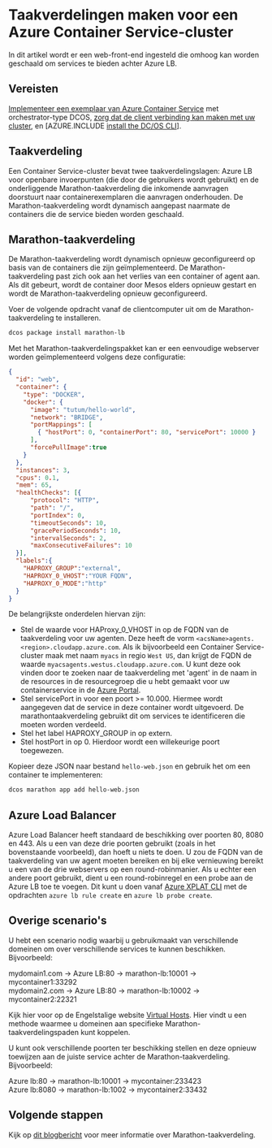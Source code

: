 <properties
   pageTitle="Taakverdeling maken voor een Azure Container Service-cluster | Microsoft Azure"
   description="Maak een taakverdelingen voor een Azure Container Service-cluster."
   services="container-service"
   documentationCenter=""
   authors="rgardler"
   manager="timlt"
   editor=""
   tags="acs, azure-container-service"
   keywords="Containers, Micro-services, DC/OS, Azure"/>

<tags
   ms.service="container-service"
   ms.devlang="na"
   ms.topic="get-started-article"
   ms.tgt_pltfrm="na"
   ms.workload="na"
   ms.date="04/18/2016"
   ms.author="rogardle"/>

# Taakverdelingen maken voor een Azure Container Service-cluster

In dit artikel wordt er een web-front-end ingesteld die omhoog kan worden geschaald om services te bieden achter Azure LB.


## Vereisten

[Implementeer een exemplaar van Azure Container Service](container-service-deployment.md) met orchestrator-type DCOS, [zorg dat de client verbinding kan maken met uw cluster](container-service-connect.md), en [AZURE.INCLUDE [install the DC/OS CLI](../../includes/container-service-install-dcos-cli-include.md)].


## Taakverdeling

Een Container Service-cluster bevat twee taakverdelingslagen: Azure LB voor openbare invoerpunten (die door de gebruikers wordt gebruikt) en de onderliggende Marathon-taakverdeling die inkomende aanvragen doorstuurt naar containerexemplaren die aanvragen onderhouden. De Marathon-taakverdeling wordt dynamisch aangepast naarmate de containers die de service bieden worden geschaald.

## Marathon-taakverdeling 

De Marathon-taakverdeling wordt dynamisch opnieuw geconfigureerd op basis van de containers die zijn geïmplementeerd. De Marathon-taakverdeling past zich ook aan het verlies van een container of agent aan. Als dit gebeurt, wordt de container door Mesos elders opnieuw gestart en wordt de Marathon-taakverdeling opnieuw geconfigureerd. 

Voer de volgende opdracht vanaf de clientcomputer uit om de Marathon-taakverdeling te installeren.

```bash
dcos package install marathon-lb 
``` 

Met het Marathon-taakverdelingspakket kan er een eenvoudige webserver worden geïmplementeerd volgens deze configuratie:


```json
{ 
  "id": "web", 
  "container": { 
    "type": "DOCKER", 
    "docker": { 
      "image": "tutum/hello-world", 
      "network": "BRIDGE", 
      "portMappings": [ 
        { "hostPort": 0, "containerPort": 80, "servicePort": 10000 } 
      ], 
      "forcePullImage":true 
    } 
  }, 
  "instances": 3, 
  "cpus": 0.1, 
  "mem": 65, 
  "healthChecks": [{ 
      "protocol": "HTTP", 
      "path": "/", 
      "portIndex": 0, 
      "timeoutSeconds": 10, 
      "gracePeriodSeconds": 10, 
      "intervalSeconds": 2, 
      "maxConsecutiveFailures": 10 
  }], 
  "labels":{ 
    "HAPROXY_GROUP":"external",
    "HAPROXY_0_VHOST":"YOUR FQDN",
    "HAPROXY_0_MODE":"http" 
  } 
}

```

De belangrijkste onderdelen hiervan zijn: 
  * Stel de waarde voor HAProxy_0_VHOST in op de FQDN van de taakverdeling voor uw agenten. Deze heeft de vorm `<acsName>agents.<region>.cloudapp.azure.com`. Als ik bijvoorbeeld een Container Service-cluster maak met naam `myacs` in regio `West US`, dan krijgt de FQDN de waarde `myacsagents.westus.cloudapp.azure.com`. U kunt deze ook vinden door te zoeken naar de taakverdeling met 'agent' in de naam in de resources in de resourcegroep die u hebt gemaakt voor uw containerservice in de [Azure Portal](https://portal.azure.com).
  * Stel servicePort in voor een poort >= 10.000. Hiermee wordt aangegeven dat de service in deze container wordt uitgevoerd. De marathontaakverdeling gebruikt dit om services te identificeren die moeten worden verdeeld.
  * Stel het label HAPROXY_GROUP in op extern.
  * Stel hostPort in op 0. Hierdoor wordt een willekeurige poort toegewezen.

Kopieer deze JSON naar bestand `hello-web.json` en gebruik het om een container te implementeren: 

```bash
dcos marathon app add hello-web.json 
``` 

## Azure Load Balancer 

Azure Load Balancer heeft standaard de beschikking over poorten 80, 8080 en 443. Als u een van deze drie poorten gebruikt (zoals in het bovenstaande voorbeeld), dan hoeft u niets te doen. U zou de FQDN van de taakverdeling van uw agent moeten bereiken en bij elke vernieuwing bereikt u een van de drie webservers op een round-robinmanier. Als u echter een andere poort gebruikt, dient u een round-robinregel en een probe aan de Azure LB toe te voegen. Dit kunt u doen vanaf [Azure XPLAT CLI](../xplat-cli-azure-resource-manager.md) met de opdrachten `azure lb rule create` en `azure lb probe create`.


## Overige scenario's

U hebt een scenario nodig waarbij u gebruikmaakt van verschillende domeinen om over verschillende services te kunnen beschikken. Bijvoorbeeld: 

mydomain1.com -> Azure LB:80 -> marathon-lb:10001 -> mycontainer1:33292  
mydomain2.com -> Azure LB:80 -> marathon-lb:10002 -> mycontainer2:22321 

Kijk hier voor op de Engelstalige website [Virtual Hosts](https://mesosphere.com/blog/2015/12/04/dcos-marathon-lb/). Hier vindt u een methode waarmee u domeinen aan specifieke Marathon-taakverdelingspaden kunt koppelen.

U kunt ook verschillende poorten ter beschikking stellen en deze opnieuw toewijzen aan de juiste service achter de Marathon-taakverdeling. Bijvoorbeeld:

Azure lb:80 -> marathon-lb:10001 -> mycontainer:233423  
Azure lb:8080 -> marathon-lb:1002 -> mycontainer2:33432 
 

## Volgende stappen

Kijk op [dit blogbericht](https://mesosphere.com/blog/2015/12/04/dcos-marathon-lb/) voor meer informatie over Marathon-taakverdeling.



<!--HONumber=Jun16_HO2-->


